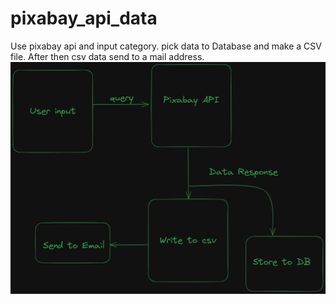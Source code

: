 # pixabay_api_data

Use pixabay api and input category. pick data to Database and make a CSV file. After then csv data send to a mail address.
![image](https://github.com/ripon2488/pixabay_api_data/blob/master/system%20design.png)
